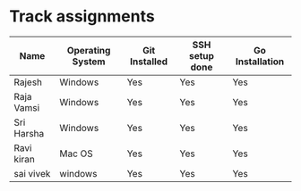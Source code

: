 # Track assignments

| Name          | Operating System  | Git Installed | SSH setup done | Go Installation |
| -----------   | ----------------  | ------------- | -------------- | --------------- |
| Rajesh        | Windows           | Yes           | Yes            | Yes             |
| Raja Vamsi    | Windows           | Yes           | Yes            | Yes             |
| Sri Harsha    | Windows           | Yes           | Yes            | Yes             |
| Ravi kiran    | Mac OS            | Yes           | Yes            | Yes             |
| sai vivek     | windows           | Yes           | Yes            | Yes             |
